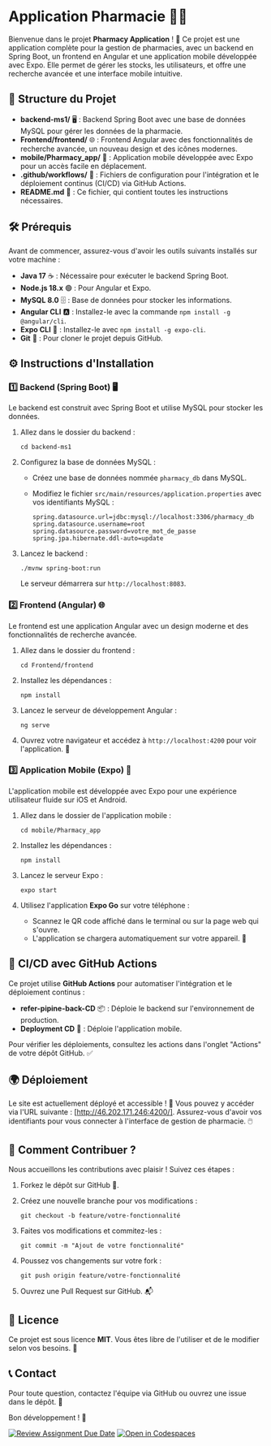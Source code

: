 
# Application Pharmacie 🏥💊

Bienvenue dans le projet **Pharmacy Application** ! 🎉 Ce projet est une application complète pour la gestion de pharmacies, avec un backend en Spring Boot, un frontend en Angular et une application mobile développée avec Expo. Elle permet de gérer les stocks, les utilisateurs, et offre une recherche avancée et une interface mobile intuitive.

## 📂 Structure du Projet

-   **backend-ms1/** 🖥️ : Backend Spring Boot avec une base de données MySQL pour gérer les données de la pharmacie.
-   **Frontend/frontend/** 🌐 : Frontend Angular avec des fonctionnalités de recherche avancée, un nouveau design et des icônes modernes.
-   **mobile/Pharmacy_app/** 📱 : Application mobile développée avec Expo pour un accès facile en déplacement.
-   **.github/workflows/** 🚀 : Fichiers de configuration pour l'intégration et le déploiement continus (CI/CD) via GitHub Actions.
-   **README.md** 📜 : Ce fichier, qui contient toutes les instructions nécessaires.

## 🛠️ Prérequis

Avant de commencer, assurez-vous d'avoir les outils suivants installés sur votre machine :

-   **Java 17** ☕ : Nécessaire pour exécuter le backend Spring Boot.
-   **Node.js 18.x** 🟢 : Pour Angular et Expo.
-   **MySQL 8.0** 🗄️ : Base de données pour stocker les informations.
-   **Angular CLI** 🅰️ : Installez-le avec la commande `npm install -g @angular/cli`.
-   **Expo CLI** 📲 : Installez-le avec `npm install -g expo-cli`.
-   **Git** 🐙 : Pour cloner le projet depuis GitHub.

## ⚙️ Instructions d'Installation

### 1️⃣ Backend (Spring Boot) 🖥️

Le backend est construit avec Spring Boot et utilise MySQL pour stocker les données.

1.  Allez dans le dossier du backend :
    
    ```
    cd backend-ms1
    
    ```
    
2.  Configurez la base de données MySQL :
    -   Créez une base de données nommée `pharmacy_db` dans MySQL.
    -   Modifiez le fichier `src/main/resources/application.properties` avec vos identifiants MySQL :
        
        ```
        spring.datasource.url=jdbc:mysql://localhost:3306/pharmacy_db
        spring.datasource.username=root
        spring.datasource.password=votre_mot_de_passe
        spring.jpa.hibernate.ddl-auto=update
        
        ```
        
3.  Lancez le backend :
    
    ```
    ./mvnw spring-boot:run
    
    ```
    
    Le serveur démarrera sur `http://localhost:8083`.

### 2️⃣ Frontend (Angular) 🌐

Le frontend est une application Angular avec un design moderne et des fonctionnalités de recherche avancée.

1.  Allez dans le dossier du frontend :
    
    ```
    cd Frontend/frontend
    
    ```
    
2.  Installez les dépendances :
    
    ```
    npm install
    
    ```
    
3.  Lancez le serveur de développement Angular :
    
    ```
    ng serve
    
    ```
    
4.  Ouvrez votre navigateur et accédez à `http://localhost:4200` pour voir l'application. 🎨

### 3️⃣ Application Mobile (Expo) 📱

L'application mobile est développée avec Expo pour une expérience utilisateur fluide sur iOS et Android.

1.  Allez dans le dossier de l'application mobile :
    
    ```
    cd mobile/Pharmacy_app
    
    ```
    
2.  Installez les dépendances :
    
    ```
    npm install
    
    ```
    
3.  Lancez le serveur Expo :
    
    ```
    expo start
    
    ```
    
4.  Utilisez l'application **Expo Go** sur votre téléphone :
    -   Scannez le QR code affiché dans le terminal ou sur la page web qui s'ouvre.
    -   L'application se chargera automatiquement sur votre appareil. 🚀

## 🚀 CI/CD avec GitHub Actions

Ce projet utilise **GitHub Actions** pour automatiser l'intégration et le déploiement continus :

-   **refer-pipine-back-CD** 📦 : Déploie le backend sur l'environnement de production.
-   **Deployment CD** 📲 : Déploie l'application mobile.

Pour vérifier les déploiements, consultez les actions dans l'onglet "Actions" de votre dépôt GitHub. ✅

## 🌍 Déploiement

Le site est actuellement déployé et accessible ! 🎉 Vous pouvez y accéder via l'URL suivante : [http://46.202.171.246:4200/]. Assurez-vous d'avoir vos identifiants pour vous connecter à l'interface de gestion de pharmacie. 🖱️


## 🤝 Comment Contribuer ?

Nous accueillons les contributions avec plaisir ! Suivez ces étapes :

1.  Forkez le dépôt sur GitHub 🍴.
2.  Créez une nouvelle branche pour vos modifications :
    
    ```
    git checkout -b feature/votre-fonctionnalité
    
    ```
    
3.  Faites vos modifications et commitez-les :
    
    ```
    git commit -m "Ajout de votre fonctionnalité"
    
    ```
    
4.  Poussez vos changements sur votre fork :
    
    ```
    git push origin feature/votre-fonctionnalité
    
    ```
    
5.  Ouvrez une Pull Request sur GitHub. 📬

## 📜 Licence

Ce projet est sous licence **MIT**. Vous êtes libre de l'utiliser et de le modifier selon vos besoins. 🎉

## 📞 Contact

Pour toute question, contactez l'équipe via GitHub ou ouvrez une issue dans le dépôt. 💬

Bon développement ! 🚀


[![Review Assignment Due Date](https://classroom.github.com/assets/deadline-readme-button-22041afd0340ce965d47ae6ef1cefeee28c7c493a6346c4f15d667ab976d596c.svg)](https://classroom.github.com/a/kdIDrqMi)
[![Open in Codespaces](https://classroom.github.com/assets/launch-codespace-2972f46106e565e64193e422d61a12cf1da4916b45550586e14ef0a7c637dd04.svg)](https://classroom.github.com/open-in-codespaces?assignment_repo_id=19420982)
